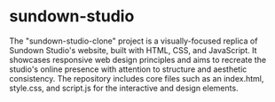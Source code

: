 ﻿# sundown-studio
The "sundown-studio-clone" project is a visually-focused replica of Sundown Studio's website, built with HTML, CSS, and JavaScript. It showcases responsive web design principles and aims to recreate the studio's online presence with attention to structure and aesthetic consistency. The repository includes core files such as an index.html, style.css, and script.js for the interactive and design elements.
